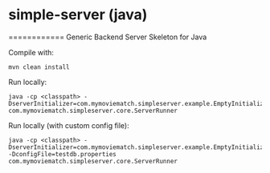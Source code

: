 # simple-server (java)
============
Generic Backend Server Skeleton for Java

Compile with:

```
mvn clean install
```

Run locally:

```
java -cp <classpath> -DserverInitializer=com.mymoviematch.simpleserver.example.EmptyInitializer com.mymoviematch.simpleserver.core.ServerRunner
```

Run locally (with custom config file):

```
java -cp <classpath> -DserverInitializer=com.mymoviematch.simpleserver.example.EmptyInitializer -DconfigFile=testdb.properties com.mymoviematch.simpleserver.core.ServerRunner
```
